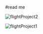 #read me

![flightProject2](https://github.com/ralphsz288/flightSearch/assets/141254317/42eb4a85-05f4-4faf-a836-395bbc902105)

![flightProject1](https://github.com/ralphsz288/flightSearch/assets/141254317/433ff5bc-5966-49e5-9a72-a9fc8cd587c4)
